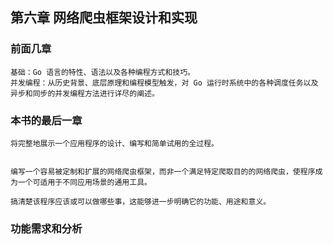
## 第六章 网络爬虫框架设计和实现

### 前面几章
    基础：Go 语言的特性、语法以及各种编程方式和技巧。
    并发编程：从历史背景、底层原理和编程模型触发，对 Go 运行时系统中的各种调度任务以及异步和同步的并发编程方法进行详尽的阐述。

### 本书的最后一章

    将完整地展示一个应用程序的设计、编写和简单试用的全过程。


    编写一个容易被定制和扩展的网络爬虫框架，而非一个满足特定爬取目的的网络爬虫，使程序成为一个可适用于不同应用场景的通用工具。

    搞清楚该程序应该或可以做哪些事，这能够进一步明确它的功能、用途和意义。


### 功能需求和分析

